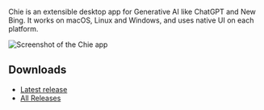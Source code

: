 Chie is an extensible desktop app for Generative AI like ChatGPT and
New Bing. It works on macOS, Linux and Windows, and uses native UI on each
platform.

<style>
  @media (prefers-color-scheme: light) {
    img.screenshot-dark { display: none }
  }
  @media (prefers-color-scheme: dark) {
    img.screenshot-light { display: none }
  }
</style>

<img src="/introduction/screenshot.png" alt="Screenshot of the Chie app" class="screenshot-light">
<img src="/introduction/screenshot_dark.png" alt="Screenshot of the Chie app" class="screenshot-dark">

## Downloads

<ul>
  <li><a href="https://github.com/chieapp/chie/releases/latest">
      Latest release <span id="version"></span>
  </a></li>
  <li><a href="https://github.com/chieapp/chie/releases">All Releases</a></li>
</ul>

<script>
  fetch('https://api.github.com/repos/chieapp/chie/releases/latest')
    .then(response => response.json())
    .then(data => {
      if (data?.tag_name)
        version.textContent = `(${data.tag_name})`;
    })
</script>
